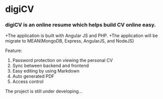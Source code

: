 # digiCV
### digiCV is an online resume which helps build CV online easy.
+The application is built with Angular JS and PHP. 
+The application will be migrate to MEAN(MongoDB, Express, AngularJS, and NodeJS)

Feature:
1. Password protection on viewing the personal CV
2. Sync between backend and frontend
3. Easy editing by using Markdown
4. Auto generated PDF
5. Access control

The project is still under developing...



